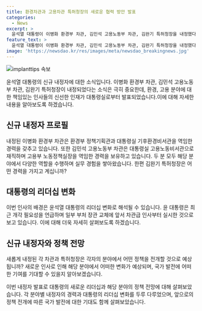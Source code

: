 ```yaml
---
title: 환경차관과 고용차관 특허청장의 새로운 협력 방안 발표
categories:
  - News
excerpt: >
  윤석열 대통령이 이병화 환경부 차관, 김민석 고용노동부 차관, 김완기 특허청장을 내정했다고 밝혔습니다. 이들은 대통령실에서 업무를 진행한 경력이 있으며, 대통령의 취임 2주년을 맞아 부처 장관 교체에 앞서 차관급 인사부터 처리한 것으로 분석됩니다. MBC 뉴스는 제보를 기다리고 있습니다. (150자)
feature_text: >
  윤석열 대통령이 이병화 환경부 차관, 김민석 고용노동부 차관, 김완기 특허청장을 내정했다고 밝혔습니다. 이들은 대통령실에서 업무를 진행한 경력이 있으며, 대통령의 취임 2주년을 맞아 부처 장관 교체에 앞서 차관급 인사부터 처리한 것으로 분석됩니다. MBC 뉴스는 제보를 기다리고 있습니다. (150자)
image: 'https://newsdao.kr/res/images/meta/newsdao_breakingnews.jpg'
---
```


<p><img src="https://newsdao.kr/res/images/meta/newsdao_breakingnews.jpg" alt="implanttips 속보" /></p>

<p>윤석열 대통령의 신규 내정자에 대한 소식입니다. 이병화 환경부 차관, 김민석 고용노동부 차관, 김완기 특허청장이 내정되었다는 소식은 극히 중요한데, 환경, 고용 분야에 대한 책임있는 인사들의 신선한 인재가 대통령실로부터 발표되었습니다.이에 대해 자세한 내용을 알아보도록 하겠습니다.</p>

<h2 data-ke-size="size26">신규 내정자 프로필</h2>

<p>내정된 이병화 환경부 차관은 환경부 정책기획관과 대통령실 기후환경비서관을 역임한 경력을 갖추고 있습니다. 또한 김민석 고용노동부 차관은 대통령실 고용노동비서관으로 재직하며 고용부 노동정책실장을 역임한 경력을 보유하고 있습니다. 두 분 모두 해당 분야에서 다양한 역할을 수행하며 실무 경험을 쌓아왔습니다. 한편 김완기 특허청장은 어떤 경력을 가지고 계십니까?</p>

<h2 data-ke-size="size26">대통령의 리더십 변화</h2>

<p>이번 인사의 배경은 윤석열 대통령의 리더십 변화로 해석될 수 있습니다. 윤 대통령은 최근 개각 필요성을 언급하며 일부 부처 장관 교체에 앞서 차관급 인사부터 실시한 것으로 보고 있습니다. 이에 대해 더욱 자세히 살펴보도록 하겠습니다.</p>

<h2 data-ke-size="size26">신규 내정자와 정책 전망</h2>

<p>새롭게 내정된 각 차관과 특허청장은 각자의 분야에서 어떤 정책을 전개할 것으로 예상됩니까? 새로운 인사로 인해 해당 분야에서 어떠한 변화가 예상되며, 국가 발전에 어떠한 기여를 기대할 수 있을지 알아보겠습니다.</p>

<p>이번 내정자 발표로 대통령의 새로운 리더십과 해당 분야의 정책 전망에 대해 살펴보았습니다. 각 분야별 내정자의 경력과 대통령의 리더십 변화를 두루 다루었으며, 앞으로의 정책 전개에 따른 국가 발전에 대한 기대도 함께 살펴보았습니다.</p>

